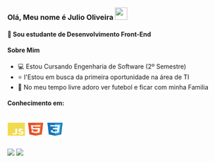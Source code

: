 ### Olá, Meu nome é Julio Oliveira <img src="https://media.giphy.com/media/hvRJCLFzcasrR4ia7z/giphy.gif" width="28px" height="28px">

#### :round_pushpin: Sou estudante de Desenvolvimento Front-End

<!--#### Currently involved with

 - :briefcase: Frontend at
- :telescope: Open source contributions -->

#### Sobre Mim

- :computer: Estou Cursando Engenharia de Software (2º Semestre)
- :star: I'Estou em busca da primeira oportunidade na área de TI
- :car: No meu tempo livre adoro ver futebol e ficar com minha Familia

#### Conhecimento em:

<div style="display: inline_block"><br>
  <img align="center" alt="Julio-JS" height="30" width="40" src="https://raw.githubusercontent.com/devicons/devicon/master/icons/javascript/javascript-plain.svg">
  <img align="center" alt="Julio-HTML" height="30" width="40" src="https://raw.githubusercontent.com/devicons/devicon/master/icons/html5/html5-original.svg">
  <img align="center" alt="Julio-CSS" height="30" width="40" src="https://raw.githubusercontent.com/devicons/devicon/master/icons/css3/css3-original.svg">
</div>
  
  ##
 
<div> 
<!--  <a href="" target="_blank"><img src="https://img.shields.io/badge/YouTube-FF0000?style=for-the-badge&logo=youtube&logoColor=white" target="_blank"></a>
  <a href="" target="_blank"><img src="https://img.shields.io/badge/-Instagram-%23E4405F?style=for-the-badge&logo=instagram&logoColor=white" target="_blank"></a>
 	<a href="" target="_blank"><img src="https://img.shields.io/badge/Twitch-9146FF?style=for-the-badge&logo=twitch&logoColor=white" target="_blank"></a>
 <a href="" target="_blank"><img src="https://img.shields.io/badge/Discord-7289DA?style=for-the-badge&logo=discord&logoColor=white" target="_blank"></a> -->
  <a href = "mailto:juliooliveirade@hotmail.com"><img src="https://img.shields.io/badge/-Hotmail-%23333?style=for-the-badge&logo=gmail&logoColor=white" target="_blank"></a>
  <a href="https://www.linkedin.com/in/juliooliveirasete/" target="_blank"><img src="https://img.shields.io/badge/-LinkedIn-%230077B5?style=for-the-badge&logo=linkedin&logoColor=white"></a>

  
</div>
